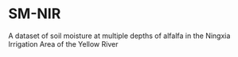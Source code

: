 # SM-NIR
A dataset of soil moisture at multiple depths of alfalfa in the Ningxia Irrigation Area of the Yellow River
